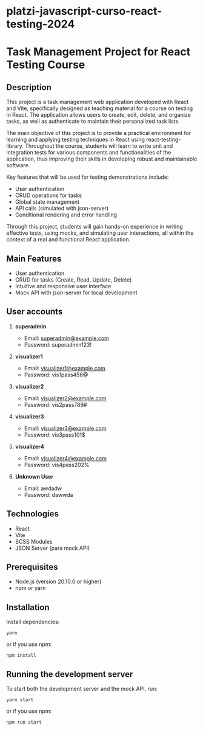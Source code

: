 # platzi-javascript-curso-react-testing-2024

# Task Management Project for React Testing Course

## Description

This project is a task management web application developed with React and Vite, specifically designed as teaching material for a course on testing in React. The application allows users to create, edit, delete, and organize tasks, as well as authenticate to maintain their personalized task lists.

The main objective of this project is to provide a practical environment for learning and applying testing techniques in React using react-testing-library. Throughout the course, students will learn to write unit and integration tests for various components and functionalities of the application, thus improving their skills in developing robust and maintainable software.

Key features that will be used for testing demonstrations include:

- User authentication
- CRUD operations for tasks
- Global state management
- API calls (simulated with json-server)
- Conditional rendering and error handling

Through this project, students will gain hands-on experience in writing effective tests, using mocks, and simulating user interactions, all within the context of a real and functional React application.

## Main Features

- User authentication
- CRUD for tasks (Create, Read, Update, Delete)
- Intuitive and responsive user interface
- Mock API with json-server for local development

## User accounts

1. **superadmin**

   - Email: superadmin@example.com
   - Password: superadmin123!

2. **visualizer1**

   - Email: visualizer1@example.com
   - Password: vis1pass456@

3. **visualizer2**

   - Email: visualizer2@example.com
   - Password: vis2pass789#

4. **visualizer3**

   - Email: visualizer3@example.com
   - Password: vis3pass101$

5. **visualizer4**

   - Email: visualizer4@example.com
   - Password: vis4pass202%

6. **Unknown User**
   - Email: awdadw
   - Password: dawwda

## Technologies

- React
- Vite
- SCSS Modules
- JSON Server (para mock API)

## Prerequisites

- Node.js (version 20.10.0 or higher)
- npm or yarn

## Installation

Install dependencies:

```
yarn
```

or if you use npm:

```
npm install
```

## Running the development server

To start both the development server and the mock API, run:

```
yarn start
```

or if you use npm:

```
npm run start
```
